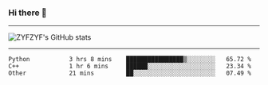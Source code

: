 ### Hi there 👋

-------

<!--

- 🔭 I’m currently working on ...
- 🌱 I’m currently learning Rust
- 👯 I’m looking to collaborate on ...
- 🤔 I’m looking for help with ...
- 💬 Ask me about ...
- 📫 How to reach me: ...
- 😄 Pronouns: ...
- ⚡ Fun fact: ...

-------
-->

![ZYFZYF's GitHub stats](https://github-readme-stats.vercel.app/api?username=ZYFZYF)


-------

<!--START_SECTION:waka-->

```text
Python           3 hrs 8 mins    ████████████████▒░░░░░░░░   65.72 %
C++              1 hr 6 mins     ██████░░░░░░░░░░░░░░░░░░░   23.34 %
Other            21 mins         ██░░░░░░░░░░░░░░░░░░░░░░░   07.49 %
```

<!--END_SECTION:waka-->


